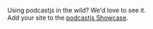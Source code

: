 <!-- 

layout : post
title : Showcase
description : A showcase
category : ai
tags : series, fiction
comments : true 
author : Rich Dotcom
thumbnail_image_url: images/img_3.jpg
datetime_str: 17 August 2017
datetime : 2017-08-17
duration: 0:30:20
sound_url: http://www.largesound.com/ashborytour/sound/AshboryBYU.mp3

-->


Using podcastjs in the wild? We'd love to see it.  
Add your site to the [podcastjs Showcase](https://github.com/podcastjs/podcastjs/wiki/podcastjs-Showcase).
